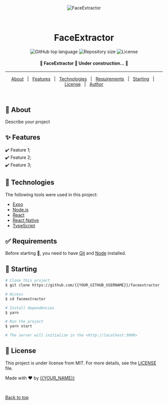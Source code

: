 <div align="center" id="top"> 
  <img src="./.github/app.gif" alt="FaceExtractor" />

  &#xa0;

  <!-- <a href="https://faceextractor.netlify.app">Demo</a> -->
</div>

<h1 align="center">FaceExtractor</h1>

<p align="center">
  <img alt="GitHub top language" src="https://img.shields.io/github/languages/top/jakubgaba/MassFaceExtractor?color=56BEB8">

  <img alt="Repository size" src="https://img.shields.io/github/repo-size/jakubgaba/MassFaceExtractor?color=56BEB8">

  <img alt="License" src="https://img.shields.io/github/license/jakubgaba/MassFaceExtractor?color=56BEB8">

  <!-- <img alt="Github issues" src="https://img.shields.io/github/issues/{{YOUR_GITHUB_USERNAME}}/faceextractor?color=56BEB8" /> -->

  <!-- <img alt="Github forks" src="https://img.shields.io/github/forks/{{YOUR_GITHUB_USERNAME}}/faceextractor?color=56BEB8" /> -->

  <!-- <img alt="Github stars" src="https://img.shields.io/github/stars/{{YOUR_GITHUB_USERNAME}}/faceextractor?color=56BEB8" /> -->
</p>

<!-- Status -->

<h4 align="center"> 
	🚧  FaceExtractor 🚀 Under construction...  🚧
</h4> 

<hr>

<p align="center">
  <a href="#dart-about">About</a> &#xa0; | &#xa0; 
  <a href="#sparkles-features">Features</a> &#xa0; | &#xa0;
  <a href="#rocket-technologies">Technologies</a> &#xa0; | &#xa0;
  <a href="#white_check_mark-requirements">Requirements</a> &#xa0; | &#xa0;
  <a href="#checkered_flag-starting">Starting</a> &#xa0; | &#xa0;
  <a href="#memo-license">License</a> &#xa0; | &#xa0;
  <a href="https://github.com/{{YOUR_GITHUB_USERNAME}}" target="_blank">Author</a>
</p>

<br>

## :dart: About ##

Describe your project

## :sparkles: Features ##

:heavy_check_mark: Feature 1;\
:heavy_check_mark: Feature 2;\
:heavy_check_mark: Feature 3;

## :rocket: Technologies ##

The following tools were used in this project:

- [Expo](https://expo.io/)
- [Node.js](https://nodejs.org/en/)
- [React](https://pt-br.reactjs.org/)
- [React Native](https://reactnative.dev/)
- [TypeScript](https://www.typescriptlang.org/)

## :white_check_mark: Requirements ##

Before starting :checkered_flag:, you need to have [Git](https://git-scm.com) and [Node](https://nodejs.org/en/) installed.

## :checkered_flag: Starting ##

```bash
# Clone this project
$ git clone https://github.com/{{YOUR_GITHUB_USERNAME}}/faceextractor

# Access
$ cd faceextractor

# Install dependencies
$ yarn

# Run the project
$ yarn start

# The server will initialize in the <http://localhost:3000>
```

## :memo: License ##

This project is under license from MIT. For more details, see the [LICENSE](LICENSE.md) file.


Made with :heart: by <a href="https://github.com/{{YOUR_GITHUB_USERNAME}}" target="_blank">{{YOUR_NAME}}</a>

&#xa0;

<a href="#top">Back to top</a>
